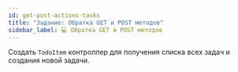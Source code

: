 ```yaml
---
id: get-post-actions-tasks
title: "Задание: Обратка GET и POST методов"
sidebar_label: 💻 Обратка GET и POST методов
---
```


Создать `TodoItem` контроллер для получения списка всех задач и создания новой задачи. 
